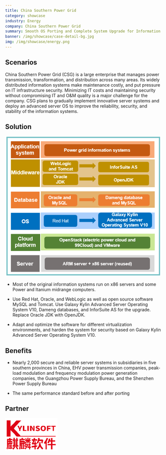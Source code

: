 ```yaml
---
title: China Southern Power Grid
category: showcase
industry: Energy
company: China Southern Power Grid
summary: Smooth OS Porting and Complete System Upgrade for Information Systems
banner: /img/showcase/case-detail-bg.jpg
img: /img/showcase/energy.png
---
```


## **Scenarios** 

China Southern Power Grid (CSG) is a large enterprise that manages power transmission, transformation, and distribution across many areas. Its widely distributed information systems make maintenance costly, and put pressure on IT infrastructure security. Minimizing IT costs and maintaining security without compromising IT and O&M quality is a major challenge for the company. CSG plans to gradually implement innovative server systems and deploy an advanced server OS to improve the reliability, security, and stability of the information systems.

## **Solution**

<div class="case-img"><img src="./e2.png"/></div>

- Most of the original information systems run on x86 servers and some Power and Itanium midrange computers.

- Use Red Hat, Oracle, and WebLogic as well as open source software MySQL and Tomcat. Use Galaxy Kylin Advanced Server Operating System V10, Dameng databases, and InforSuite AS for the upgrade. Replace Oracle JDK with OpenJDK.

- Adapt and optimize the software for different virtualization environments, and harden the system for security based on Galaxy Kylin Advanced Server Operating System V10.

## **Benefits**

- Nearly 2,000 secure and reliable server systems in subsidiaries in five southern provinces in China, EHV power transmission companies, peak-load modulation and frequency modulation power generation companies, the Guangzhou Power Supply Bureau, and the Shenzhen Power Supply Bureau

- The same performance standard before and after porting

## **Partner** 

<img src="./qiling.png"/>

